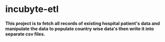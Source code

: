 # incubyte-etl
#### This project is to fetch all records of existing hospital patient's data and manipulate the data to populate country wise data's then write it into separate csv files.
